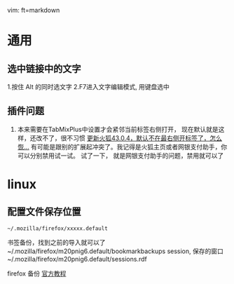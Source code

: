   vim: ft=markdown
# 通用

## 选中链接中的文字
1.按住 Alt 的同时选文字 
2.F7进入文字编辑模式, 用键盘选中

## 插件问题

1. 本来需要在TabMixPlus中设置才会紧邻当前标签右侧打开， 现在默认就是这样，还改不了，很不习惯 [ 更新火狐43.0.4，默认不在最右侧开标签了，怎么恢...][1]
有可能是跟别的扩展起冲突了。我记得是火狐主页或者网银支付助手，你可以分别禁用试一试。
试了一下， 就是网银支付助手的问题，禁用就可以了

# linux

## 配置文件保存位置

    ~/.mozilla/firefox/xxxxx.default
书签备份，找到之前的导入就可以了
~/.mozilla/firefox/m20pnig6.default/bookmarkbackups
session, 保存的窗口
~/.mozilla/firefox/m20pnig6.default/sessions.rdf

firefox 备份 
[官方教程](http://support.mozilla.org/zh-CN/kb/%E7%AE%A1%E7%90%86%E7%94%A8%E6%88%B7%E9%85%8D%E7%BD%AE%E6%96%87%E4%BB%B6)  



[1]: http://mozilla.com.cn/forum.php?mod=viewthread&tid=352790&page=1&extra=#pid353475